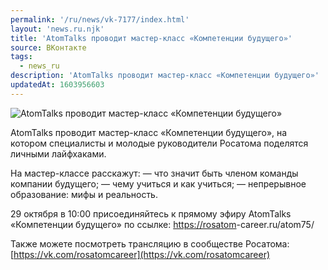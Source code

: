 ```yaml
---
permalink: '/ru/news/vk-7177/index.html'
layout: 'news.ru.njk'
title: 'AtomTalks проводит мастер-класс «Компетенции будущего»'
source: ВКонтакте
tags:
  - news_ru
description: 'AtomTalks проводит мастер-класс «Компетенции будущего»'
updatedAt: 1603956603
---
```

![AtomTalks проводит мастер-класс «Компетенции будущего»](https://sun9-53.userapi.com/impg/E3DXCZd0QMDPd69pd9_xDzAv6ZpmxQyAPAZvaA/GOw1YrFnXC8.jpg?size=1280x789&quality=96&proxy=1&sign=4e4f3e1af97456fdd508d077cfcb9d7f&c_uniq_tag=sHLvpeozCZkChXEH1j9ihlvsjaj7SgPu-dlYVGVPZ_A&type=album)

AtomTalks проводит мастер-класс «Компетенции будущего», на котором специалисты и молодые руководители Росатома поделятся личными лайфхаками.

На мастер-классе расскажут:
— что значит быть членом команды компании будущего;
— чему учиться и как учиться;
— непрерывное образование: мифы и реальность.

29 октября в 10:00 присоединяйтесь к прямому эфиру AtomTalks «Компетенции будущего» по ссылке: [https://rosatom](https://rosatom)-career.ru/atom75/

Также можете посмотреть трансляцию в сообществе Росатома: [https://vk.com/rosatomcareer](https://vk.com/rosatomcareer)
